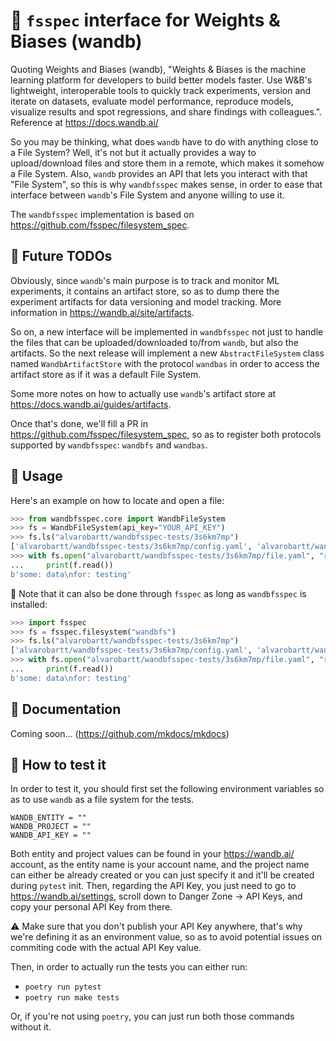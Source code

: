 # 🍱 `fsspec` interface for Weights & Biases (wandb)

Quoting Weights and Biases (wandb), "Weights & Biases is the 
machine learning platform for developers to build better models 
faster. Use W&B's lightweight, interoperable tools to quickly track 
experiments, version and iterate on datasets, evaluate model performance, 
reproduce models, visualize results and spot regressions, and share 
findings with colleagues.". Reference at https://docs.wandb.ai/

So you may be thinking, what does `wandb` have to do with anything
close to a File System? Well, it's not but it actually provides a way
to upload/download files and store them in a remote, which makes it somehow
a File System. Also, `wandb` provides an API that lets you interact with
that "File System", so this is why `wandbfsspec` makes sense, in order to ease
that interface between `wandb`'s File System and anyone willing to use it.

The `wandbfsspec` implementation is based on https://github.com/fsspec/filesystem_spec.

## 🔮 Future TODOs

Obviously, since `wandb`'s main purpose is to track and monitor ML experiments,
it contains an artifact store, so as to dump there the experiment artifacts for data
versioning and model tracking. More information in https://wandb.ai/site/artifacts.

So on, a new interface will be implemented in `wandbfsspec` not just to handle the files
that can be uploaded/downloaded to/from `wandb`, but also the artifacts. So the next release
will implement a new `AbstractFileSystem` class named `WandbArtifactStore` with the protocol
`wandbas` in order to access the artifact store as if it was a default File System.

Some more notes on how to actually use `wandb`'s artifact store at https://docs.wandb.ai/guides/artifacts.

Once that's done, we'll fill a PR in https://github.com/fsspec/filesystem_spec, so as to
register both protocols supported by `wandbfsspec`: `wandbfs` and `wandbas`.

## 🚸 Usage

Here's an example on how to locate and open a file:

```python
>>> from wandbfsspec.core import WandbFileSystem
>>> fs = WandbFileSystem(api_key="YOUR_API_KEY")
>>> fs.ls("alvarobartt/wandbfsspec-tests/3s6km7mp")
['alvarobartt/wandbfsspec-tests/3s6km7mp/config.yaml', 'alvarobartt/wandbfsspec-tests/3s6km7mp/file.yaml', 'alvarobartt/wandbfsspec-tests/3s6km7mp/files', 'alvarobartt/wandbfsspec-tests/3s6km7mp/output.log', 'alvarobartt/wandbfsspec-tests/3s6km7mp/requirements.txt', 'alvarobartt/wandbfsspec-tests/3s6km7mp/wandb-metadata.json', 'alvarobartt/wandbfsspec-tests/3s6km7mp/wandb-summary.json']
>>> with fs.open("alvarobartt/wandbfsspec-tests/3s6km7mp/file.yaml", "rb") as f:
...     print(f.read())
b'some: data\nfor: testing'
```

📌 Note that it can also be done through `fsspec` as long as `wandbfsspec` is installed:

```python
>>> import fsspec
>>> fs = fsspec.filesystem("wandbfs")
>>> fs.ls("alvarobartt/wandbfsspec-tests/3s6km7mp")
['alvarobartt/wandbfsspec-tests/3s6km7mp/config.yaml', 'alvarobartt/wandbfsspec-tests/3s6km7mp/file.yaml', 'alvarobartt/wandbfsspec-tests/3s6km7mp/files', 'alvarobartt/wandbfsspec-tests/3s6km7mp/output.log', 'alvarobartt/wandbfsspec-tests/3s6km7mp/requirements.txt', 'alvarobartt/wandbfsspec-tests/3s6km7mp/wandb-metadata.json', 'alvarobartt/wandbfsspec-tests/3s6km7mp/wandb-summary.json']
>>> with fs.open("alvarobartt/wandbfsspec-tests/3s6km7mp/file.yaml", "rb") as f:
...     print(f.read())
b'some: data\nfor: testing'
```

## 📝 Documentation

Coming soon... (https://github.com/mkdocs/mkdocs)

## 🧪 How to test it

In order to test it, you should first set the following environment variables
so as to use `wandb` as a file system for the tests.

```
WANDB_ENTITY = ""
WANDB_PROJECT = ""
WANDB_API_KEY = ""
```

Both entity and project values can be found in your https://wandb.ai/ account, as
the entity name is your account name, and the project name can either be already
created or you can just specify it and it'll be created during `pytest` init. Then,
regarding the API Key, you just need to go to https://wandb.ai/settings, scroll
down to Danger Zone -> API Keys, and copy your personal API Key from there.

⚠️ Make sure that you don't publish your API Key anywhere, that's why we're defining
it as an environment value, so as to avoid potential issues on commiting code with
the actual API Key value.

Then, in order to actually run the tests you can either run:

- `poetry run pytest`
- `poetry run make tests`

Or, if you're not using `poetry`, you can just run both those commands without it.